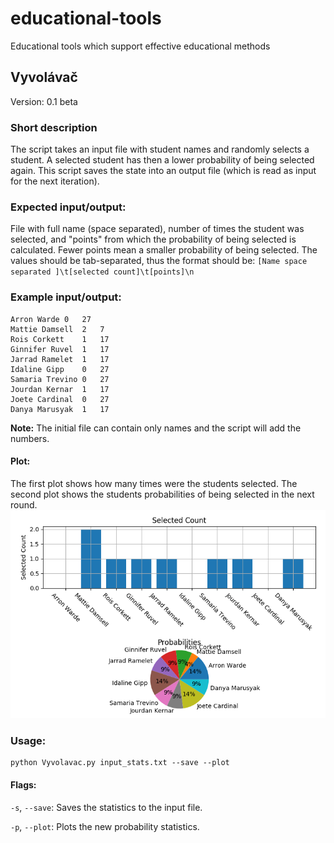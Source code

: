 # educational-tools
Educational tools which support effective educational methods

## Vyvolávač
Version: 0.1 beta

### Short description
The script takes an input file with student names and randomly selects a student. 
A selected student has then a lower probability of being selected again.
This script saves the state into an output file (which is read as input for the next iteration).

### Expected input/output:
File with full name (space separated), number of times the student was selected, 
and "points" from which the probability of being selected is calculated.
Fewer points mean a smaller probability of being selected.
The values should be tab-separated, thus the format should be:
`[Name space separated ]\t[selected count]\t[points]\n`

### Example input/output:
```
Arron Warde 0   27
Mattie Damsell  2   7
Rois Corkett    1   17
Ginnifer Ruvel  1   17
Jarrad Ramelet  1   17
Idaline Gipp    0   27
Samaria Trevino 0   27
Jourdan Kernar  1   17
Joete Cardinal  0   27
Danya Marusyak  1   17
```

**Note:** The initial file can contain only names and the script will add the numbers.

#### Plot:
The first plot shows how many times were the students selected. 
The second plot shows the students probabilities of being selected in the next round.
![stats_plot](./vyvolavac/stats_plot.png "Example stats plot")


### Usage:
    python Vyvolavac.py input_stats.txt --save --plot

#### Flags:
 `-s`, `--save`:    Saves the statistics to the input file.
 
 `-p`, `--plot`:    Plots the new probability statistics.
